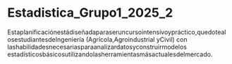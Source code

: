 # Estadistica_Grupo1_2025_2
Estaplanificaciónestádiseñadaparaseruncursointensivoypráctico,quedotealosestudiantesdeIngeniería  (Agrícola,Agroindustrial yCivil) con lashabilidadesnecesariasparaanalizardatosyconstruirmodelos  estadísticosbásicosutilizandolasherramientasmásactualesdelmercado.
